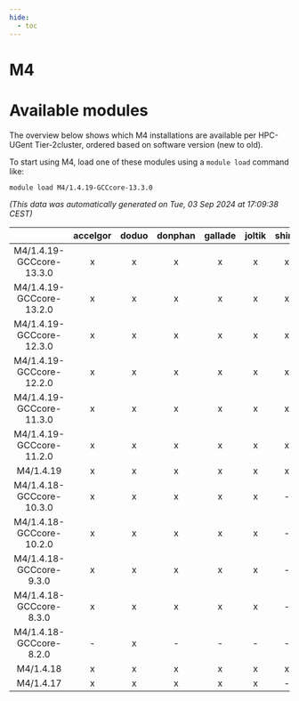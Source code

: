 ```yaml
---
hide:
  - toc
---
```


M4
==

# Available modules


The overview below shows which M4 installations are available per HPC-UGent Tier-2cluster, ordered based on software version (new to old).

To start using M4, load one of these modules using a `module load` command like:

```shell
module load M4/1.4.19-GCCcore-13.3.0
```

*(This data was automatically generated on Tue, 03 Sep 2024 at 17:09:38 CEST)*  

| |accelgor|doduo|donphan|gallade|joltik|shinx|skitty|
| :---: | :---: | :---: | :---: | :---: | :---: | :---: | :---: |
|M4/1.4.19-GCCcore-13.3.0|x|x|x|x|x|x|x|
|M4/1.4.19-GCCcore-13.2.0|x|x|x|x|x|x|x|
|M4/1.4.19-GCCcore-12.3.0|x|x|x|x|x|x|x|
|M4/1.4.19-GCCcore-12.2.0|x|x|x|x|x|x|x|
|M4/1.4.19-GCCcore-11.3.0|x|x|x|x|x|x|x|
|M4/1.4.19-GCCcore-11.2.0|x|x|x|x|x|x|x|
|M4/1.4.19|x|x|x|x|x|x|x|
|M4/1.4.18-GCCcore-10.3.0|x|x|x|x|x|-|x|
|M4/1.4.18-GCCcore-10.2.0|x|x|x|x|x|-|x|
|M4/1.4.18-GCCcore-9.3.0|x|x|x|x|x|-|x|
|M4/1.4.18-GCCcore-8.3.0|x|x|x|x|x|-|x|
|M4/1.4.18-GCCcore-8.2.0|-|x|-|-|-|-|-|
|M4/1.4.18|x|x|x|x|x|x|x|
|M4/1.4.17|x|x|x|x|x|-|x|
